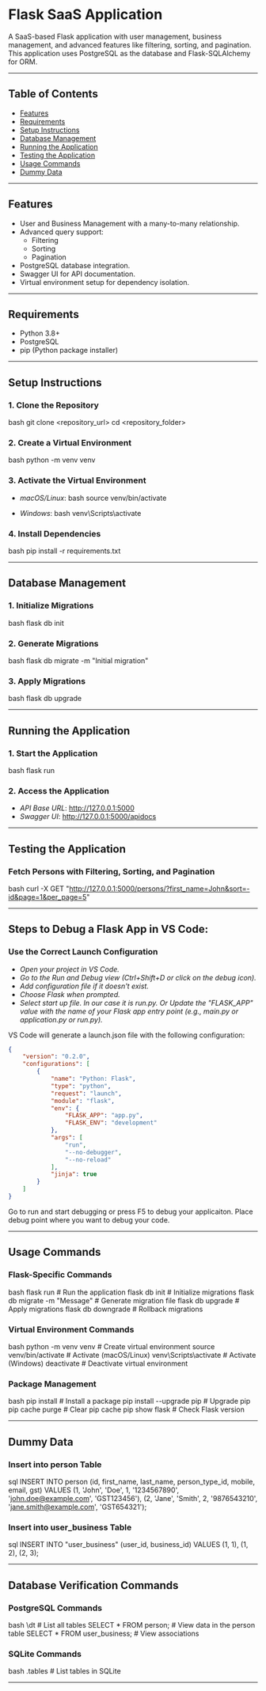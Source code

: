 # Flask SaaS Application

A SaaS-based Flask application with user management, business management, and advanced features like filtering, sorting, and pagination. This application uses PostgreSQL as the database and Flask-SQLAlchemy for ORM.

---

## Table of Contents

- [Features](#features)
- [Requirements](#requirements)
- [Setup Instructions](#setup-instructions)
- [Database Management](#database-management)
- [Running the Application](#running-the-application)
- [Testing the Application](#testing-the-application)
- [Usage Commands](#usage-commands)
- [Dummy Data](#dummy-data)

---

## Features

- User and Business Management with a many-to-many relationship.
- Advanced query support:
  - Filtering
  - Sorting
  - Pagination
- PostgreSQL database integration.
- Swagger UI for API documentation.
- Virtual environment setup for dependency isolation.

---

## Requirements

- Python 3.8+
- PostgreSQL
- pip (Python package installer)

---

## Setup Instructions

### 1. Clone the Repository
bash
git clone <repository_url>
cd <repository_folder>


### 2. Create a Virtual Environment
bash
python -m venv venv


### 3. Activate the Virtual Environment
- *macOS/Linux*:
  bash
  source venv/bin/activate
  
- *Windows*:
  bash
  venv\Scripts\activate
  

### 4. Install Dependencies
bash
pip install -r requirements.txt


---

## Database Management

### 1. Initialize Migrations
bash
flask db init


### 2. Generate Migrations
bash
flask db migrate -m "Initial migration"


### 3. Apply Migrations
bash
flask db upgrade


---

## Running the Application
### 1. Start the Application
bash
flask run


### 2. Access the Application
- *API Base URL*: http://127.0.0.1:5000
- *Swagger UI*: http://127.0.0.1:5000/apidocs

---

## Testing the Application

### Fetch Persons with Filtering, Sorting, and Pagination
bash
curl -X GET "http://127.0.0.1:5000/persons/?first_name=John&sort=-id&page=1&per_page=5"


---

## Steps to Debug a Flask App in VS Code:
### Use the Correct Launch Configuration

- *Open your project in VS Code.*
- *Go to the Run and Debug view (Ctrl+Shift+D or click on the debug icon).*
- *Add configuration file if it doesn't exist.*
- *Choose Flask when prompted.*
- *Select start up file. In our case it is run.py. Or Update the "FLASK_APP" value with the name of your Flask app entry point (e.g., main.py or application.py or run.py).*

VS Code will generate a launch.json file with the following configuration:

```JSON
{
    "version": "0.2.0",
    "configurations": [
        {
            "name": "Python: Flask",
            "type": "python",
            "request": "launch",
            "module": "flask",
            "env": {
                "FLASK_APP": "app.py",
                "FLASK_ENV": "development"
            },
            "args": [
                "run",
                "--no-debugger",
                "--no-reload"
            ],
            "jinja": true
        }
    ]
}
```
Go to run and start debugging or press F5 to debug your applicaiton. Place debug point where you want to debug your code.

---
## Usage Commands

### Flask-Specific Commands
bash
flask run                     # Run the application
flask db init                 # Initialize migrations
flask db migrate -m "Message" # Generate migration file
flask db upgrade              # Apply migrations
flask db downgrade            # Rollback migrations


### Virtual Environment Commands
bash
python -m venv venv           # Create virtual environment
source venv/bin/activate      # Activate (macOS/Linux)
venv\Scripts\activate         # Activate (Windows)
deactivate                    # Deactivate virtual environment


### Package Management
bash
pip install <package-name>    # Install a package
pip install --upgrade pip     # Upgrade pip
pip cache purge               # Clear pip cache
pip show flask                # Check Flask version


---

## Dummy Data

### Insert into person Table
sql
INSERT INTO person (id, first_name, last_name, person_type_id, mobile, email, gst)
VALUES 
(1, 'John', 'Doe', 1, '1234567890', 'john.doe@example.com', 'GST123456'),
(2, 'Jane', 'Smith', 2, '9876543210', 'jane.smith@example.com', 'GST654321');


### Insert into user_business Table
sql
INSERT INTO "user_business" (user_id, business_id)
VALUES
(1, 1),
(1, 2),
(2, 3);


---

## Database Verification Commands

### PostgreSQL Commands
bash
\dt                        # List all tables
SELECT * FROM person;      # View data in the person table
SELECT * FROM user_business; # View associations


### SQLite Commands
bash
.tables                    # List tables in SQLite


---